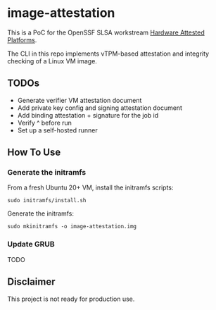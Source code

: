 # image-attestation

This is a PoC for the OpenSSF SLSA workstream
[Hardware Attested Platforms](https://github.com/slsa-framework/slsa/issues/975).

The CLI in this repo implements vTPM-based attestation and
integrity checking of a Linux VM image.

## TODOs

* Generate verifier VM attestation document
* Add private key config and signing attestation document
* Add binding attestation + signature for the job id
* Verify ^ before run
* Set up a self-hosted runner

## How To Use
### Generate the initramfs
From a fresh Ubuntu 20+ VM, install the initramfs scripts:
```
sudo initramfs/install.sh
```

Generate the initramfs:
```
sudo mkinitramfs -o image-attestation.img
```

### Update GRUB
TODO

## Disclaimer

This project is not ready for production use.
